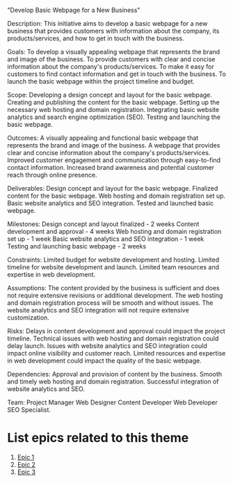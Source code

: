 "Develop Basic Webpage for a New Business"

Description: This initiative aims to develop a basic webpage for a new business that provides customers with information about the company, its products/services, and how to get in touch with the business.

Goals: 
    To develop a visually appealing webpage that represents the brand and image of the business.
    To provide customers with clear and concise information about the company's products/services.
    To make it easy for customers to find contact information and get in touch with the business.
    To launch the basic webpage within the project timeline and budget.

Scope: 
    Developing a design concept and layout for the basic webpage.
    Creating and publishing the content for the basic webpage.
    Setting up the necessary web hosting and domain registration.
    Integrating basic website analytics and search engine optimization (SEO).
    Testing and launching the basic webpage.

Outcomes: 
    A visually appealing and functional basic webpage that represents the brand and image of the business.
    A webpage that provides clear and concise information about the company's products/services.
    Improved customer engagement and communication through easy-to-find contact information.
    Increased brand awareness and potential customer reach through online presence.

Deliverables: 
    Design concept and layout for the basic webpage.
    Finalized content for the basic webpage.
    Web hosting and domain registration set up.
    Basic website analytics and SEO integration.
    Tested and launched basic webpage.

Milestones: 
    Design concept and layout finalized - 2 weeks
    Content development and approval - 4 weeks
    Web hosting and domain registration set up - 1 week
    Basic website analytics and SEO integration - 1 week
    Testing and launching basic webpage - 2 weeks

Constraints: 
    Limited budget for website development and hosting.
    Limited timeline for website development and launch.
    Limited team resources and expertise in web development.

Assumptions: 
    The content provided by the business is sufficient and does not require extensive revisions or additional development.
    The web hosting and domain registration process will be smooth and without issues.
    The website analytics and SEO integration will not require extensive customization.

Risks: 
    Delays in content development and approval could impact the project timeline.
    Technical issues with web hosting and domain registration could delay launch.
    Issues with website analytics and SEO integration could impact online visibility and customer reach.
    Limited resources and expertise in web development could impact the quality of the basic webpage.

Dependencies: 
    Approval and provision of content by the business.
    Smooth and timely web hosting and domain registration.
    Successful integration of website analytics and SEO.

Team: 
    Project Manager
    Web Designer
    Content Developer
    Web Developer
    SEO Specialist.

# List epics related to this theme
1. [Epic 1](documentation/templates/theme/initiatives/epics/Develop%20a%20Basic%20Layout%20and%20Navigation.md)
2. [Epic 2](documentation/templates/theme/initiatives/epics/Create%20Content%20for%20the%20Webpage.md)
3. [Epic 3](documentation/templates/theme/initiatives/epics/Develop%20Responsive%20Design%20for%20Multiple%20Devices.md)